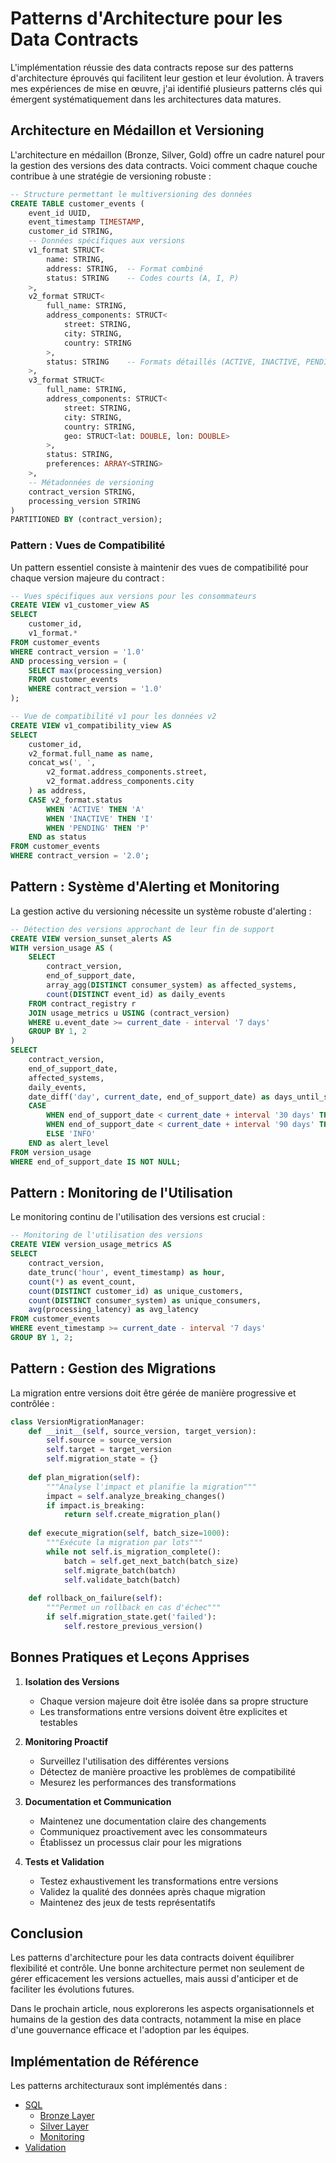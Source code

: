 # Patterns d'Architecture pour les Data Contracts

L'implémentation réussie des data contracts repose sur des patterns d'architecture éprouvés qui facilitent leur gestion et leur évolution. À travers mes expériences de mise en œuvre, j'ai identifié plusieurs patterns clés qui émergent systématiquement dans les architectures data matures.

## Architecture en Médaillon et Versioning

L'architecture en médaillon (Bronze, Silver, Gold) offre un cadre naturel pour la gestion des versions des data contracts. Voici comment chaque couche contribue à une stratégie de versioning robuste :

```sql
-- Structure permettant le multiversioning des données
CREATE TABLE customer_events (
    event_id UUID,
    event_timestamp TIMESTAMP,
    customer_id STRING,
    -- Données spécifiques aux versions
    v1_format STRUCT<
        name: STRING,
        address: STRING,  -- Format combiné
        status: STRING    -- Codes courts (A, I, P)
    >,
    v2_format STRUCT<
        full_name: STRING,
        address_components: STRUCT<
            street: STRING,
            city: STRING,
            country: STRING
        >,
        status: STRING    -- Formats détaillés (ACTIVE, INACTIVE, PENDING)
    >,
    v3_format STRUCT<
        full_name: STRING,
        address_components: STRUCT<
            street: STRING,
            city: STRING,
            country: STRING,
            geo: STRUCT<lat: DOUBLE, lon: DOUBLE>
        >,
        status: STRING,
        preferences: ARRAY<STRING>
    >,
    -- Métadonnées de versioning
    contract_version STRING,
    processing_version STRING
)
PARTITIONED BY (contract_version);
```

### Pattern : Vues de Compatibilité

Un pattern essentiel consiste à maintenir des vues de compatibilité pour chaque version majeure du contract :

```sql
-- Vues spécifiques aux versions pour les consommateurs
CREATE VIEW v1_customer_view AS
SELECT  
    customer_id,
    v1_format.*
FROM customer_events
WHERE contract_version = '1.0'
AND processing_version = (
    SELECT max(processing_version)
    FROM customer_events
    WHERE contract_version = '1.0'
);

-- Vue de compatibilité v1 pour les données v2
CREATE VIEW v1_compatibility_view AS
SELECT  
    customer_id,
    v2_format.full_name as name,
    concat_ws(', ',  
        v2_format.address_components.street,
        v2_format.address_components.city
    ) as address,
    CASE v2_format.status
        WHEN 'ACTIVE' THEN 'A'
        WHEN 'INACTIVE' THEN 'I'
        WHEN 'PENDING' THEN 'P'
    END as status
FROM customer_events
WHERE contract_version = '2.0';
```

## Pattern : Système d'Alerting et Monitoring

La gestion active du versioning nécessite un système robuste d'alerting :

```sql
-- Détection des versions approchant de leur fin de support
CREATE VIEW version_sunset_alerts AS
WITH version_usage AS (
    SELECT  
        contract_version,
        end_of_support_date,
        array_agg(DISTINCT consumer_system) as affected_systems,
        count(DISTINCT event_id) as daily_events
    FROM contract_registry r
    JOIN usage_metrics u USING (contract_version)
    WHERE u.event_date >= current_date - interval '7 days'
    GROUP BY 1, 2
)
SELECT  
    contract_version,
    end_of_support_date,
    affected_systems,
    daily_events,
    date_diff('day', current_date, end_of_support_date) as days_until_sunset,
    CASE  
        WHEN end_of_support_date < current_date + interval '30 days' THEN 'CRITICAL'
        WHEN end_of_support_date < current_date + interval '90 days' THEN 'WARNING'
        ELSE 'INFO'
    END as alert_level
FROM version_usage
WHERE end_of_support_date IS NOT NULL;
```

## Pattern : Monitoring de l'Utilisation

Le monitoring continu de l'utilisation des versions est crucial :

```sql
-- Monitoring de l'utilisation des versions
CREATE VIEW version_usage_metrics AS
SELECT  
    contract_version,
    date_trunc('hour', event_timestamp) as hour,
    count(*) as event_count,
    count(DISTINCT customer_id) as unique_customers,
    count(DISTINCT consumer_system) as unique_consumers,
    avg(processing_latency) as avg_latency
FROM customer_events
WHERE event_timestamp >= current_date - interval '7 days'
GROUP BY 1, 2;
```

## Pattern : Gestion des Migrations

La migration entre versions doit être gérée de manière progressive et contrôlée :

```python
class VersionMigrationManager:
    def __init__(self, source_version, target_version):
        self.source = source_version
        self.target = target_version
        self.migration_state = {}
        
    def plan_migration(self):
        """Analyse l'impact et planifie la migration"""
        impact = self.analyze_breaking_changes()
        if impact.is_breaking:
            return self.create_migration_plan()
            
    def execute_migration(self, batch_size=1000):
        """Exécute la migration par lots"""
        while not self.is_migration_complete():
            batch = self.get_next_batch(batch_size)
            self.migrate_batch(batch)
            self.validate_batch(batch)
            
    def rollback_on_failure(self):
        """Permet un rollback en cas d'échec"""
        if self.migration_state.get('failed'):
            self.restore_previous_version()
```

## Bonnes Pratiques et Leçons Apprises

1. **Isolation des Versions**
   - Chaque version majeure doit être isolée dans sa propre structure
   - Les transformations entre versions doivent être explicites et testables

2. **Monitoring Proactif**
   - Surveillez l'utilisation des différentes versions
   - Détectez de manière proactive les problèmes de compatibilité
   - Mesurez les performances des transformations

3. **Documentation et Communication**
   - Maintenez une documentation claire des changements
   - Communiquez proactivement avec les consommateurs
   - Établissez un processus clair pour les migrations

4. **Tests et Validation**
   - Testez exhaustivement les transformations entre versions
   - Validez la qualité des données après chaque migration
   - Maintenez des jeux de tests représentatifs

## Conclusion

Les patterns d'architecture pour les data contracts doivent équilibrer flexibilité et contrôle. Une bonne architecture permet non seulement de gérer efficacement les versions actuelles, mais aussi d'anticiper et de faciliter les évolutions futures.

Dans le prochain article, nous explorerons les aspects organisationnels et humains de la gestion des data contracts, notamment la mise en place d'une gouvernance efficace et l'adoption par les équipes.

## Implémentation de Référence

Les patterns architecturaux sont implémentés dans :

- [SQL](../../sql/)
  - [Bronze Layer](../../sql/bronze/customer_events.sql)
  - [Silver Layer](../../sql/silver/customer_views.sql)
  - [Monitoring](../../sql/monitoring/version_monitoring.sql)
- [Validation](../../validation/version_migration.py) 